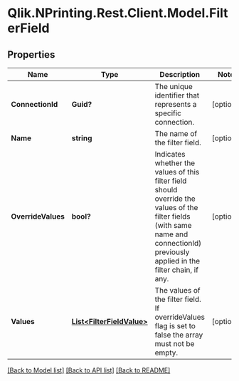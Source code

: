 # Qlik.NPrinting.Rest.Client.Model.FilterField
## Properties

Name | Type | Description | Notes
------------ | ------------- | ------------- | -------------
**ConnectionId** | **Guid?** | The unique identifier that represents a specific connection. | [optional] 
**Name** | **string** | The name of the filter field. | [optional] 
**OverrideValues** | **bool?** | Indicates whether the values of this filter field should override the values of the filter fields (with same name and connectionId) previously applied in the filter chain, if any. | [optional] 
**Values** | [**List&lt;FilterFieldValue&gt;**](FilterFieldValue.md) | The values of the filter field. If overrideValues flag is set to false the array must not be empty. | [optional] 

[[Back to Model list]](../README.md#documentation-for-models) [[Back to API list]](../README.md#documentation-for-api-endpoints) [[Back to README]](../README.md)

